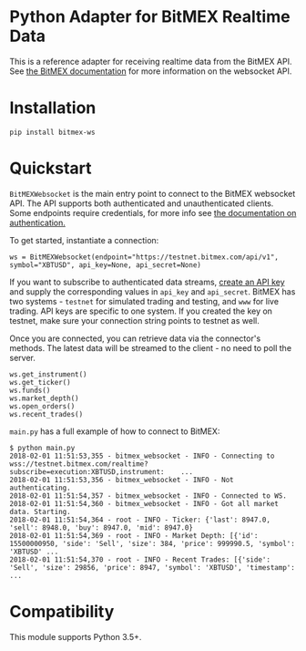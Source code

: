 # Python Adapter for BitMEX Realtime Data

This is a reference adapter for receiving realtime data from the BitMEX API. See [the BitMEX documentation](https://testnet.bitmex.com/app/wsAPI)
for more information on the websocket API.

# Installation

`pip install bitmex-ws`

# Quickstart

`BitMEXWebsocket` is the main entry point to connect to the BitMEX websocket API. The API supports both authenticated
and unauthenticated clients. Some endpoints require credentials, for more info see
[the documentation on authentication.](https://testnet.bitmex.com/app/wsAPI#Authentication)

To get started, instantiate a connection:

    ws = BitMEXWebsocket(endpoint="https://testnet.bitmex.com/api/v1", symbol="XBTUSD", api_key=None, api_secret=None)

If you want to subscribe to authenticated data streams, [create an API key](https://testnet.bitmex.com/app/apiKeys) and
supply the corresponding values in `api_key` and `api_secret`. BitMEX has two systems - `testnet` for simulated
trading and testing, and `www` for live trading. API keys are specific to one system. If you created the key on testnet,
make sure your connection string points to testnet as well.

Once you are connected, you can retrieve data via the connector's methods. The latest data will be streamed to the
client - no need to poll the server.

    ws.get_instrument()
    ws.get_ticker()
    ws.funds()
    ws.market_depth()
    ws.open_orders()
    ws.recent_trades()

`main.py` has a full example of how to connect to BitMEX:

    $ python main.py
    2018-02-01 11:51:53,355 - bitmex_websocket - INFO - Connecting to wss://testnet.bitmex.com/realtime?subscribe=execution:XBTUSD,instrument:    ...
    2018-02-01 11:51:53,356 - bitmex_websocket - INFO - Not authenticating.
    2018-02-01 11:51:54,357 - bitmex_websocket - INFO - Connected to WS.
    2018-02-01 11:51:54,360 - bitmex_websocket - INFO - Got all market data. Starting.
    2018-02-01 11:51:54,364 - root - INFO - Ticker: {'last': 8947.0, 'sell': 8948.0, 'buy': 8947.0, 'mid': 8947.0}
    2018-02-01 11:51:54,369 - root - INFO - Market Depth: [{'id': 15500000950, 'side': 'Sell', 'size': 384, 'price': 999990.5, 'symbol': 'XBTUSD' ...
    2018-02-01 11:51:54,370 - root - INFO - Recent Trades: [{'side': 'Sell', 'size': 29856, 'price': 8947, 'symbol': 'XBTUSD', 'timestamp':       ...

# Compatibility
This module supports Python 3.5+.

